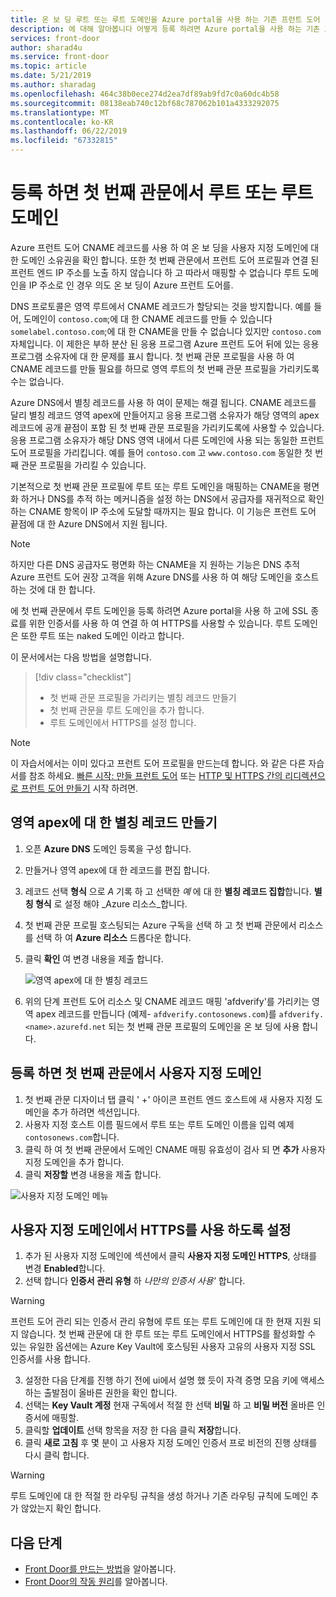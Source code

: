 ```yaml
---
title: 온 보 딩 루트 또는 루트 도메인을 Azure portal을 사용 하는 기존 프런트 도어
description: 에 대해 알아봅니다 어떻게 등록 하려면 Azure portal을 사용 하는 기존 프런트 도어 루트 또는 루트 도메인을.
services: front-door
author: sharad4u
ms.service: front-door
ms.topic: article
ms.date: 5/21/2019
ms.author: sharadag
ms.openlocfilehash: 464c38b0ece274d2ea7df89ab9fd7c0a60dc4b58
ms.sourcegitcommit: 08138eab740c12bf68c787062b101a4333292075
ms.translationtype: MT
ms.contentlocale: ko-KR
ms.lasthandoff: 06/22/2019
ms.locfileid: "67332815"
---
```

# <a name="onboard-a-root-or-apex-domain-on-your-front-door"></a>등록 하면 첫 번째 관문에서 루트 또는 루트 도메인
Azure 프런트 도어 CNAME 레코드를 사용 하 여 온 보 딩을 사용자 지정 도메인에 대 한 도메인 소유권을 확인 합니다. 또한 첫 번째 관문에서 프런트 도어 프로필과 연결 된 프런트 엔드 IP 주소를 노출 하지 않습니다 하 고 따라서 매핑할 수 없습니다 루트 도메인을 IP 주소로 인 경우 의도 온 보 딩이 Azure 프런트 도어를.

DNS 프로토콜은 영역 루트에서 CNAME 레코드가 할당되는 것을 방지합니다. 예를 들어, 도메인이 `contoso.com`;에 대 한 CNAME 레코드를 만들 수 있습니다 `somelabel.contoso.com`;에 대 한 CNAME을 만들 수 없습니다 있지만 `contoso.com` 자체입니다. 이 제한은 부하 분산 된 응용 프로그램 Azure 프런트 도어 뒤에 있는 응용 프로그램 소유자에 대 한 문제를 표시 합니다. 첫 번째 관문 프로필을 사용 하 여 CNAME 레코드를 만들 필요를 하므로 영역 루트의 첫 번째 관문 프로필을 가리키도록 수는 없습니다.

Azure DNS에서 별칭 레코드를 사용 하 여이 문제는 해결 됩니다. CNAME 레코드를 달리 별칭 레코드 영역 apex에 만들어지고 응용 프로그램 소유자가 해당 영역의 apex 레코드에 공개 끝점이 포함 된 첫 번째 관문 프로필을 가리키도록에 사용할 수 있습니다. 응용 프로그램 소유자가 해당 DNS 영역 내에서 다른 도메인에 사용 되는 동일한 프런트 도어 프로필을 가리킵니다. 예를 들어 `contoso.com` 고 `www.contoso.com` 동일한 첫 번째 관문 프로필을 가리킬 수 있습니다. 

기본적으로 첫 번째 관문 프로필에 루트 또는 루트 도메인을 매핑하는 CNAME을 평면화 하거나 DNS를 추적 하는 메커니즘을 설정 하는 DNS에서 공급자를 재귀적으로 확인 하는 CNAME 항목이 IP 주소에 도달할 때까지는 필요 합니다. 이 기능은 프런트 도어 끝점에 대 한 Azure DNS에서 지원 됩니다. 

> [!NOTE]
> 하지만 다른 DNS 공급자도 평면화 하는 CNAME을 지 원하는 기능은 DNS 추적 Azure 프런트 도어 권장 고객을 위해 Azure DNS를 사용 하 여 해당 도메인을 호스트 하는 것에 대 한 합니다.

에 첫 번째 관문에서 루트 도메인을 등록 하려면 Azure portal을 사용 하 고에 SSL 종료를 위한 인증서를 사용 하 여 연결 하 여 HTTPS를 사용할 수 있습니다. 루트 도메인은 또한 루트 또는 naked 도메인 이라고 합니다.

이 문서에서는 다음 방법을 설명합니다.

> [!div class="checklist"]
> * 첫 번째 관문 프로필을 가리키는 별칭 레코드 만들기
> * 첫 번째 관문을 루트 도메인을 추가 합니다.
> * 루트 도메인에서 HTTPS를 설정 합니다.

> [!NOTE]
> 이 자습서에서는 이미 있다고 프런트 도어 프로필을 만드는데 합니다. 와 같은 다른 자습서를 참조 하세요. [빠른 시작: 만들 프런트 도어](./quickstart-create-front-door.md) 또는 [HTTP 및 HTTPS 간의 리디렉션으로 프런트 도어 만들기](./front-door-how-to-redirect-https.md) 시작 하려면.

## <a name="create-an-alias-record-for-zone-apex"></a>영역 apex에 대 한 별칭 레코드 만들기

1. 오픈 **Azure DNS** 도메인 등록을 구성 합니다.
2. 만들거나 영역 apex에 대 한 레코드를 편집 합니다.
3. 레코드 선택 **형식** 으로 _A_ 기록 하 고 선택한 _예_ 에 대 한 **별칭 레코드 집합**합니다. **별칭 형식** 로 설정 해야 _Azure 리소스_합니다.
4. 첫 번째 관문 프로필 호스팅되는 Azure 구독을 선택 하 고 첫 번째 관문에서 리소스를 선택 하 여 **Azure 리소스** 드롭다운 합니다.
5. 클릭 **확인** 여 변경 내용을 제출 합니다.

    ![영역 apex에 대 한 별칭 레코드](./media/front-door-apex-domain/front-door-apex-alias-record.png)

6. 위의 단계 프런트 도어 리소스 및 CNAME 레코드 매핑 'afdverify'를 가리키는 영역 apex 레코드를 만듭니다 (예제- `afdverify.contosonews.com`)를 `afdverify.<name>.azurefd.net` 되는 첫 번째 관문 프로필의 도메인을 온 보 딩에 사용 합니다.

## <a name="onboard-the-custom-domain-on-your-front-door"></a>등록 하면 첫 번째 관문에서 사용자 지정 도메인

1. 첫 번째 관문 디자이너 탭 클릭 ' +' 아이콘 프런트 엔드 호스트에 새 사용자 지정 도메인을 추가 하려면 섹션입니다.
2. 사용자 지정 호스트 이름 필드에서 루트 또는 루트 도메인 이름을 입력 예제 `contosonews.com`합니다.
3. 클릭 하 여 첫 번째 관문에서 도메인 CNAME 매핑 유효성이 검사 되 면 **추가** 사용자 지정 도메인을 추가 합니다.
4. 클릭 **저장할** 변경 내용을 제출 합니다.

![사용자 지정 도메인 메뉴](./media/front-door-apex-domain/front-door-onboard-apex-domain.png)

## <a name="enable-https-on-your-custom-domain"></a>사용자 지정 도메인에서 HTTPS를 사용 하도록 설정

1. 추가 된 사용자 지정 도메인에 섹션에서 클릭 **사용자 지정 도메인 HTTPS**, 상태를 변경 **Enabled**합니다.
2. 선택 합니다 **인증서 관리 유형** 하 _나만의 인증서 사용'_ 합니다.

> [!WARNING]
> 프런트 도어 관리 되는 인증서 관리 유형에 루트 또는 루트 도메인에 대 한 현재 지원 되지 않습니다. 첫 번째 관문에 대 한 루트 또는 루트 도메인에서 HTTPS를 활성화할 수 있는 유일한 옵션에는 Azure Key Vault에 호스팅된 사용자 고유의 사용자 지정 SSL 인증서를 사용 합니다.

3. 설정한 다음 단계를 진행 하기 전에 ui에서 설명 했 듯이 자격 증명 모음 키에 액세스 하는 출발점이 올바른 권한을 확인 합니다.
4. 선택는 **Key Vault 계정** 현재 구독에서 적절 한 선택 **비밀** 하 고 **비밀 버전** 올바른 인증서에 매핑할.
5. 클릭할 **업데이트** 선택 항목을 저장 한 다음 클릭 **저장**합니다.
6. 클릭 **새로 고침** 후 몇 분이 고 사용자 지정 도메인 인증서 프로 비전의 진행 상태를 다시 클릭 합니다. 

> [!WARNING]
> 루트 도메인에 대 한 적절 한 라우팅 규칙을 생성 하거나 기존 라우팅 규칙에 도메인 추가 않았는지 확인 합니다.

## <a name="next-steps"></a>다음 단계

- [Front Door를 만드는 방법](quickstart-create-front-door.md)을 알아봅니다.
- [Front Door의 작동 원리](front-door-routing-architecture.md)를 알아봅니다.